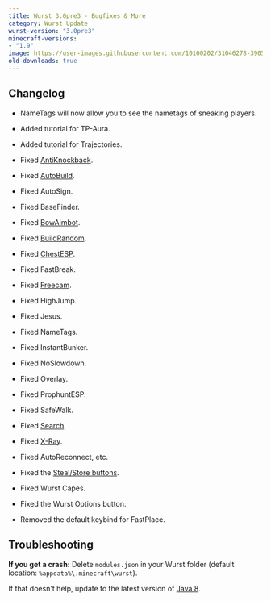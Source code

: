 ```yaml
---
title: Wurst 3.0pre3 - Bugfixes & More
category: Wurst Update
wurst-version: "3.0pre3"
minecraft-versions:
- "1.9"
image: https://user-images.githubusercontent.com/10100202/31046278-39051a54-a5f6-11e7-996c-bffa8172b106.jpg
old-downloads: true
---
```

## Changelog

- NameTags will now allow you to see the nametags of sneaking players.

- Added tutorial for TP-Aura.

- Added tutorial for Trajectories.

- Fixed [AntiKnockback](https://wurst.wiki/antiknockback).

- Fixed [AutoBuild](https://wurst.wiki/autobuild).

- Fixed AutoSign.

- Fixed BaseFinder.

- Fixed [BowAimbot](https://wurst.wiki/bowaimbot).

- Fixed [BuildRandom](https://wurst.wiki/buildrandom).

- Fixed [ChestESP](https://wurst.wiki/chestesp).

- Fixed FastBreak.

- Fixed [Freecam](https://wurst.wiki/freecam).

- Fixed HighJump.

- Fixed Jesus.

- Fixed NameTags.

- Fixed InstantBunker.

- Fixed NoSlowdown.

- Fixed Overlay.

- Fixed ProphuntESP.

- Fixed SafeWalk.

- Fixed [Search](https://wurst.wiki/search).

- Fixed [X-Ray](https://wurst.wiki/x-ray).

- Fixed AutoReconnect, etc.

- Fixed the [Steal/Store buttons](https://wurst.wiki/autosteal#stealstore_buttons).

- Fixed Wurst Capes.

- Fixed the Wurst Options button.

- Removed the default keybind for FastPlace.

## Troubleshooting

**If you get a crash:**
Delete `modules.json` in your Wurst folder (default location: `%appdata%\.minecraft\wurst`).

If that doesn't help, update to the latest version of [Java 8](https://java.com/download).
